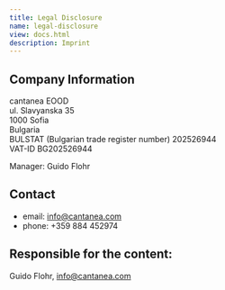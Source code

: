 ```yaml
---
title: Legal Disclosure
name: legal-disclosure
view: docs.html
description: Imprint
---
```

## Company Information

cantanea EOOD<br>
ul. Slavyanska 35<br>
1000 Sofia<br>
Bulgaria<br>
BULSTAT (Bulgarian trade register number) 202526944<br>
VAT-ID BG202526944<br>

Manager: Guido Flohr

## Contact

- email: info@cantanea.com
- phone: +359 884 452974

## Responsible for the content:

Guido Flohr, info@cantanea.com
